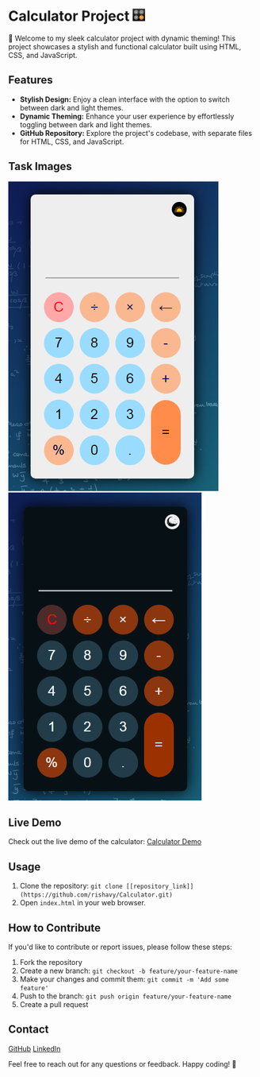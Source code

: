 # Calculator Project <img height="25px" weight="25px" src="https://github.com/rishavy/Calculator/blob/main/icon.jpg?raw=true" />

🧮 Welcome to my sleek calculator project with dynamic theming! This project showcases a stylish and functional calculator built using HTML, CSS, and JavaScript.

## Features

- **Stylish Design:** Enjoy a clean interface with the option to switch between dark and light themes.
- **Dynamic Theming:** Enhance your user experience by effortlessly toggling between dark and light themes.
- **GitHub Repository:** Explore the project's codebase, with separate files for HTML, CSS, and JavaScript.

## Task Images
![](https://github.com/rishavy/Calculator/blob/main/light%20claculator%20img.PNG?raw=true)
![](https://github.com/rishavy/Calculator/blob/main/dark%20claculatoe%20image.PNG?raw=true)

## Live Demo

Check out the live demo of the calculator: [Calculator Demo](https://rishavy.github.io/Calculator/)

## Usage

1. Clone the repository: `git clone [[repository_link]](https://github.com/rishavy/Calculator.git)`
2. Open `index.html` in your web browser.

## How to Contribute

If you'd like to contribute or report issues, please follow these steps:

1. Fork the repository
2. Create a new branch: `git checkout -b feature/your-feature-name`
3. Make your changes and commit them: `git commit -m 'Add some feature'`
4. Push to the branch: `git push origin feature/your-feature-name`
5. Create a pull request

## Contact
[GitHub](https://github.com/rishavy)  [LinkedIn](https://www.linkedin.com/in/yadavrishav)

Feel free to reach out for any questions or feedback. Happy coding! 🚀
